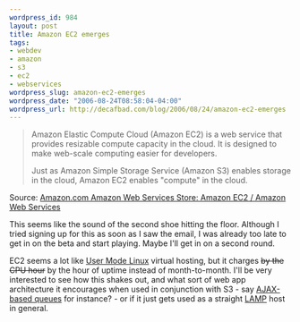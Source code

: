 ```yaml
--- 
wordpress_id: 984
layout: post
title: Amazon EC2 emerges
tags: 
- webdev
- amazon
- s3
- ec2
- webservices
wordpress_slug: amazon-ec2-emerges
wordpress_date: "2006-08-24T08:58:04-04:00"
wordpress_url: http://decafbad.com/blog/2006/08/24/amazon-ec2-emerges
---
```

<blockquote cite="http://www.amazon.com/b/ref=sc_fe_c_1_3435361_1/002-3833110-2752034?ie=UTF8&node=201590011&no=3435361&me=A36L942TSJ2AJA"><p>Amazon Elastic Compute Cloud (Amazon EC2) is a web service that provides resizable compute capacity in the cloud. It is designed to make web-scale computing easier for developers.
</p><p>
Just as Amazon Simple Storage Service (Amazon S3) enables storage in the cloud, Amazon EC2 enables "compute" in the cloud.</p></blockquote><div class="quotesource">Source: <a href="http://www.amazon.com/b/ref=sc_fe_c_1_3435361_1/002-3833110-2752034?ie=UTF8&node=201590011&no=3435361&me=A36L942TSJ2AJA">Amazon.com Amazon Web Services Store: Amazon EC2 / Amazon Web Services</a></div>

This seems like the sound of the second shoe hitting the floor.  Although I tried signing up for this as soon as I saw the email, I was already too late to get in on the beta and start playing.  Maybe I'll get in on a second round.
  
EC2 seems a lot like [User Mode Linux][uml] virtual hosting, but it charges <del>by the CPU hour</del> by the hour of uptime instead of month-to-month.  I'll be very interested to see how this shakes out, and what sort of web app architecture it encourages when used in conjunction with S3 - say [AJAX-based queues][aq] for instance? - or if it just gets used as a straight [LAMP][] host in general.

[lamp]: http://en.wikipedia.org/wiki/LAMP_(software_bundle)
[uml]:http://user-mode-linux.sourceforge.net/
[aq]: http://weblog.infoworld.com/udell/2006/07/07.html
